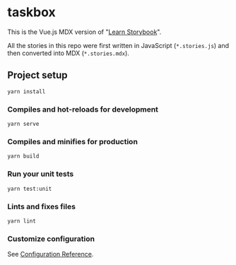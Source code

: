 # taskbox

This is the Vue.js MDX version of "[Learn Storybook](https://www.learnstorybook.com/intro-to-storybook/vue/en/get-started/)".

All the stories in this repo were first written in JavaScript (`*.stories.js`) 
and then converted into MDX (`*.stories.mdx`).

## Project setup
```
yarn install
```

### Compiles and hot-reloads for development
```
yarn serve
```

### Compiles and minifies for production
```
yarn build
```

### Run your unit tests
```
yarn test:unit
```

### Lints and fixes files
```
yarn lint
```

### Customize configuration
See [Configuration Reference](https://cli.vuejs.org/config/).
